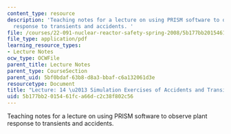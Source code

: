 ```yaml
---
content_type: resource
description: 'Teaching notes for a lecture on using PRISM software to observe plant
  response to transients and accidents. '
file: /courses/22-091-nuclear-reactor-safety-spring-2008/5b177bb2015461fca66dc2c38f802c56_MIT22_091S08_lec14note.pdf
file_type: application/pdf
learning_resource_types:
- Lecture Notes
ocw_type: OCWFile
parent_title: Lecture Notes
parent_type: CourseSection
parent_uid: 5bf0bdaf-63b8-d8a3-bbaf-c6a132061d3e
resourcetype: Document
title: "Lecture: 14 \u2013 Simulation Exercises of Accidents and Transients"
uid: 5b177bb2-0154-61fc-a66d-c2c38f802c56
---
```

Teaching notes for a lecture on using PRISM software to observe plant response to transients and accidents. 

